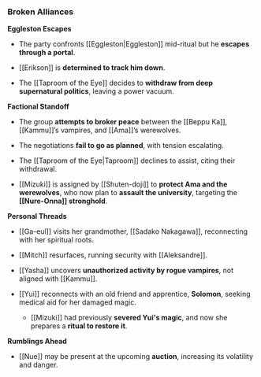 ### **Broken Alliances**

**Eggleston Escapes**

- The party confronts [[Eggleston|Eggleston]] mid-ritual but he **escapes through a portal**.
    
- [[Erikson]] is **determined to track him down**.
    
- The [[Taproom of the Eye]] decides to **withdraw from deep supernatural politics**, leaving a power vacuum.
    

**Factional Standoff**

- The group **attempts to broker peace** between the [[Beppu Ka]], [[Kammu]]’s vampires, and [[Ama]]’s werewolves.
    
- The negotiations **fail to go as planned**, with tension escalating.
    
- The [[Taproom of the Eye|Taproom]] declines to assist, citing their withdrawal.
    
- [[Mizuki]] is assigned by [[Shuten-doji]] to **protect Ama and the werewolves**, who now plan to **assault the university**, targeting the **[[Nure-Onna]] stronghold**.
    

**Personal Threads**

- [[Ga-eul]] visits her grandmother, [[Sadako Nakagawa]], reconnecting with her spiritual roots.
    
- [[Mitch]] resurfaces, running security with [[Aleksandre]].
    
- [[Yasha]] uncovers **unauthorized activity by rogue vampires**, not aligned with [[Kammu]].
    
- [[Yui]] reconnects with an old friend and apprentice, **Solomon**, seeking medical aid for her damaged magic.
    
    - [[Mizuki]] had previously **severed Yui's magic**, and now she prepares a **ritual to restore it**.
        

**Rumblings Ahead**

- [[Nue]] may be present at the upcoming **auction**, increasing its volatility and danger.